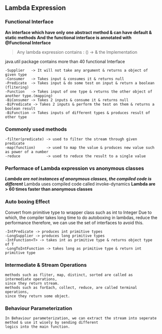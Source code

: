 
## Lambda Expression 

### Functional Interface 
**An interface which have only one abstract method & can have default & static methods**
**And the functional interface is annotated with @Functional Interface**

> Any lambda expression contains : () -> & the Implementation

java.util package contains more than 40 functional Interface
```
-Supplier   -> It will not take any argument & returns a object of given type
-Consumer   -> Takes input & consumes it & returns null
-Predicate  -> Takes input & do some test on input & return a boolean (flitering)
-Function   -> Takes input of one type & returns the other object of another type.(mapping)
-BiConsumer -> Takes 2 inputs & consume it & returns null
-BiPredicate -> Takes 2 inputs & perform the test on them & returns a boolean result
-BiFunction -> Takes inputs of different types & produces result of other type
```
### Commonly used methods
```
-filter(predicate) -> used to filter the stream through given predicate
-map(function)     -> used to map the value & produces new value such as power of a number
-reduce            -> used to reduce the result to a single value
```
### Performace of Lambda expression vs anonymous classes
***Lambda are not instances of anonymous classes, the compiled code is different***
Lambda uses compiled code called invoke-dynamics
**Lambda are > 60 times faster than anonymous classes**

### Auto boxing Effect
Convert from primitive type to wrapper class such as int to Integer
Due to which, the compiler takes long time to do autoboxing in lambdas, reduce the performance
therefore, we can use the set of interfaces to avoid this.
```
-IntPredicate -> produces int primitive types
-LongSupplier -> produces long primitive types
-IntFunction<T> -> takes int as primitive type & returns object type of T 
-LongToIntFunction -> takes long as primitive type & return int primitive type
```

### Intermediate & Stream Operations
```
methods such as fliter, map, distinct, sorted are called as intermediate operations, 
since they return stream.
methods such as forEach, collect, reduce, are called terminal operations,
since they return some object.
```

### Behaviour Parameterization
```
In Behaviour parameterization, we can extract the stream into seperate method & use it wisely by sending different
logics into the main function.
```
